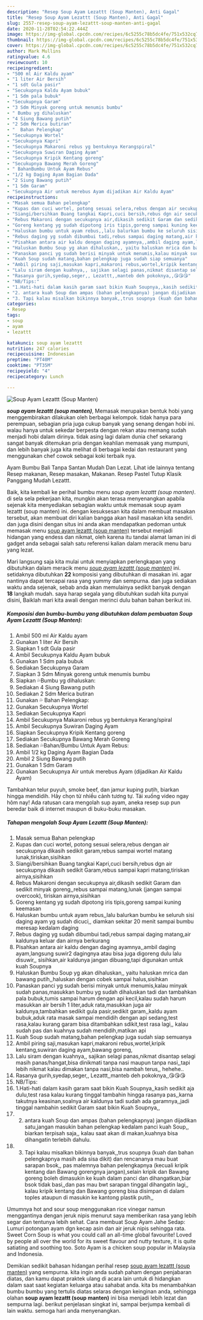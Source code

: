 ```yaml
---
description: "Resep Soup Ayam Lezattt (Soup Manten), Anti Gagal"
title: "Resep Soup Ayam Lezattt (Soup Manten), Anti Gagal"
slug: 2557-resep-soup-ayam-lezattt-soup-manten-anti-gagal
date: 2020-11-28T02:54:22.444Z
image: https://img-global.cpcdn.com/recipes/6c5255c78b5dc4fe/751x532cq70/soup-ayam-lezattt-soup-manten-foto-resep-utama.jpg
thumbnail: https://img-global.cpcdn.com/recipes/6c5255c78b5dc4fe/751x532cq70/soup-ayam-lezattt-soup-manten-foto-resep-utama.jpg
cover: https://img-global.cpcdn.com/recipes/6c5255c78b5dc4fe/751x532cq70/soup-ayam-lezattt-soup-manten-foto-resep-utama.jpg
author: Mark Mullins
ratingvalue: 4.6
reviewcount: 10
recipeingredient:
- "500 ml Air Kaldu ayam"
- "1 liter Air Bersih"
- "1 sdt Gula pasir"
- "Secukupnya Kaldu Ayam bubuk"
- "1 Sdm pala bubuk"
- "Secukupnya Garam"
- "3 Sdm Minyak goreng untuk menumis bumbu"
- " Bumbu yg dihaluskan"
- "4 Siung Bawang putih"
- "2 Sdm Merica butiran"
- "  Bahan Pelengkap"
- "Secukupnya Wortel"
- "Secukupnya Kapri"
- "Secukupnya Makaroni rebus yg bentuknya Kerangspiral"
- "Secukupnya Suwiran Daging Ayam"
- "Secukupnya Kripik Kentang goreng"
- "Secukupnya Bawang Merah Goreng"
- " BahanBumbu Untuk Ayam Rebus"
- "1/2 kg Daging Ayam Bagian Dada"
- "2 Siung Bawang putih"
- "1 Sdm Garam"
- "Secukupnya Air untuk merebus Ayam dijadikan Air Kaldu Ayam"
recipeinstructions:
- "Masak semua Bahan pelengkap"
- "Kupas dan cuci wortel, potong sesuai selera,rebus dengan air secukupnya dikasih sedikit garam,rebus sampai wortel matang lunak,tiriskan,sisihkan"
- "Siangi/bersihkan Buang tangkai Kapri,cuci bersih,rebus dgn air secukupnya dikasih sedikit Garam,rebus sampai kapri matang,tiriskan airnya,sisihkan"
- "Rebus Makaroni dengan secukupnya air,dikasih sedikit Garam dan sedikit minyak goreng,,rebus sampai matang,lunak (jangan sampai overcook), tiriskan airnya,sisihkan"
- "Goreng kentang yg sudah dipotong iris tipis,goreng sampai kuning keemasan"
- "Haluskan bumbu untuk ayam rebus,,lalu balurkan bumbu ke seluruh sisi daging ayam yg sudah dicuci,, diamkan sekitar 20 menit sampai bumbu meresap kedalam daging"
- "Rebus daging yg sudah dibumbui tadi,rebus sampai daging matang,air kaldunya keluar dan airnya berkurang"
- "Pisahkan antara air kaldu dengan daging ayamnya,,ambil daging ayam,langsung suwir2 dagingnya atau bisa juga digoreng dulu lalu disuwir,, sisihkan,air kaldunya jangan dibuang,tapi digunakan untuk kuah Soupnya"
- "Haluskan Bumbu Soup yg akan dihaluskan,, yaitu haluskan mrica dan bawang putih,,haluskan dengan cobek sampai halus,sisihkan"
- "Panaskan panci yg sudah berisi minyak untuk menumis,kalau minyak sudah panas,masukkan bumbu yg sudah dihaluskan tadi dan tambahkan pala bubuk,tumis sampai harum dengan api kecil,kalau sudah harum masukkan air bersih 1 liter,aduk rata,masukkan juga air kaldunya,tambahkan sedikit gula pasir,sedikit garam,,kaldu ayam bubuk,aduk rata masak sampai mendidih dengan api sedang,test rasa,kalau kurang garam bisa ditambahkan sdikit,test rasa lagi,, kalau sudah pas dan kuahnya sudah mendidih,matikan api"
- "Kuah Soup sudah matang,bahan pelengkap juga sudah siap semuanya"
- "Ambil piring saji,masukan kapri,makaroni rebus,wortel,kripik kentang,suwiran daging ayam,bawang goreng,"
- "Lalu siram dengan kuahnya,, sajikan selagi panas,nikmat disantap selagi masih panas/hangat,bisa dinikmati tanpa nasi maupun tanpa nasi,,tapi lebih nikmat kalau dimakan tanpa nasi,bisa nambah terus,, hehehe.."
- "Rasanya gurih,syedap,seger,, Lezattt,,manteb deh pokoknya,,😘😘😘"
- "NB/Tips:"
- "1.Hati-hati dalam kasih garam saat bikin Kuah Soupnya,,kasih sedikit aja dulu,test rasa kalau kurang tinggal tambahin hingga rasanya pas,,karna takutnya keasinan,soalnya air kaldunya tadi sudah ada garamnya,,jadi tinggal nambahin sedikit Garam saat bikin Kuah Soupnya,,"
- "2. antara kuah Soup dan ampas (bahan pelengkapnya) jangan dijadikan satu,jangan masukin bahan pelengkap kedalam panci kuah Soup,, biarkan terpisah saja,, kalau saat akan di makan,kuahnya bisa dihangatin terlebih dahulu."
- "3. Tapi kalau misalkan bikinnya banyak,,trus soupnya (kuah dan bahan pelengkapnya masih ada sisa dikit) dan rencananya mau buat sarapan bsok,, pas malemnya bahan pelengkapnya (kecuali kripik kentang dan Bawang gorengnya jangan),selain kripik dan Bawang goreng boleh dimasukin ke kuah dalam panci dan dihangatkan,biar bsok tidak basi,,dan pas mau bwt sarapan tinggal dihangatin lagi,, kalau kripik kentang dan Bawang goreng bisa disimpan di dalam toples ataupun di masukin ke kantong plastik putih,,"
categories:
- Resep
tags:
- soup
- ayam
- lezattt

katakunci: soup ayam lezattt 
nutrition: 247 calories
recipecuisine: Indonesian
preptime: "PT40M"
cooktime: "PT35M"
recipeyield: "4"
recipecategory: Lunch

---
```



![Soup Ayam Lezattt (Soup Manten)](https://img-global.cpcdn.com/recipes/6c5255c78b5dc4fe/751x532cq70/soup-ayam-lezattt-soup-manten-foto-resep-utama.jpg)

<b><i>soup ayam lezattt (soup manten)</i></b>, Memasak merupakan bentuk hobi yang menggembirakan dilakukan oleh berbagai kelompok. tidak hanya para perempuan, sebagian pria juga cukup banyak yang senang dengan hobi ini. walau hanya untuk sekedar berpesta dengan rekan atau memang sudah menjadi hobi dalam dirinya. tidak asing lagi dalam dunia chef sekarang sangat banyak ditemukan pria dengan keahlian memasak yang mumpuni, dan lebih banyak juga kita melihat di berbagai kedai dan restaurant yang menggunakan chef cowok sebagai koki terbaik nya.

Ayam Bumbu Bali Tanpa Santan Mudah Dan Lezat. Lihat ide lainnya tentang Resep makanan, Resep masakan, Makanan. Resep Pastel Tutup Klasik Panggang Mudah Lezattt.

Baik, kita kembali ke perihal bumbu menu <i>soup ayam lezattt (soup manten)</i>. di sela sela pekerjaan kita, mungkin akan terasa menyenangkan apabila sejenak kita menyediakan sebagian waktu untuk memasak soup ayam lezattt (soup manten) ini. dengan kesuksesan kita dalam membuat masakan tersebut, akan membuat diri kalian bangga akan hasil masakan kita sendiri. dan juga disini dengan situs ini anda akan mendapatkan pedoman untuk memasak menu <u>soup ayam lezattt (soup manten)</u> tersebut menjadi hidangan yang endess dan nikmat, oleh karena itu tandai alamat laman ini di gadget anda sebagai salah satu referensi kalian dalam meracik menu baru yang lezat.


Mari langsung saja kita mulai untuk menyiapkan perlengkapan yang dibutuhkan dalam meracik menu <u><i>soup ayam lezattt (soup manten)</i></u> ini. setidaknya dibutuhkan <b>22</b> komposisi yang dibutuhkan di masakan ini. agar nantinya dapat tercapai rasa yang yummy dan sempurna. dan juga sediakan waktu anda sejenak, sebab anda akan memulainya sedikit banyak dengan <b>18</b> langkah mudah. saya harap segala yang dibutuhkan sudah kita punyai disini, Baiklah mari kita awali dengan merinci dulu bahan bahan berikut ini.

<!--inarticleads1-->

##### Komposisi dan bumbu-bumbu yang dibutuhkan dalam pembuatan Soup Ayam Lezattt (Soup Manten):

1. Ambil 500 ml Air Kaldu ayam
1. Gunakan 1 liter Air Bersih
1. Siapkan 1 sdt Gula pasir
1. Ambil Secukupnya Kaldu Ayam bubuk
1. Gunakan 1 Sdm pala bubuk
1. Sediakan Secukupnya Garam
1. Siapkan 3 Sdm Minyak goreng untuk menumis bumbu
1. Siapkan  💦Bumbu yg dihaluskan:
1. Sediakan 4 Siung Bawang putih
1. Sediakan 2 Sdm Merica butiran
1. Gunakan  💦 Bahan Pelengkap:
1. Gunakan Secukupnya Wortel
1. Sediakan Secukupnya Kapri
1. Ambil Secukupnya Makaroni rebus yg bentuknya Kerang/spiral
1. Ambil Secukupnya Suwiran Daging Ayam
1. Siapkan Secukupnya Kripik Kentang goreng
1. Sediakan Secukupnya Bawang Merah Goreng
1. Sediakan  💦Bahan/Bumbu Untuk Ayam Rebus:
1. Ambil 1/2 kg Daging Ayam Bagian Dada
1. Ambil 2 Siung Bawang putih
1. Gunakan 1 Sdm Garam
1. Gunakan Secukupnya Air untuk merebus Ayam (dijadikan Air Kaldu Ayam)


Tambahkan telur puyuh, smoke beef, dan jamur kuping putih, biarkan hingga mendidih. Hãy chọn từ nhiều cảnh tương tự. Tải xuống video ngay hôm nay! Ada ratusan cara mengolah sup ayam, aneka resep sup pun beredar baik di internet maupun di buku-buku masakan. 

<!--inarticleads2-->

##### Tahapan mengolah Soup Ayam Lezattt (Soup Manten):

1. Masak semua Bahan pelengkap
1. Kupas dan cuci wortel, potong sesuai selera,rebus dengan air secukupnya dikasih sedikit garam,rebus sampai wortel matang lunak,tiriskan,sisihkan
1. Siangi/bersihkan Buang tangkai Kapri,cuci bersih,rebus dgn air secukupnya dikasih sedikit Garam,rebus sampai kapri matang,tiriskan airnya,sisihkan
1. Rebus Makaroni dengan secukupnya air,dikasih sedikit Garam dan sedikit minyak goreng,,rebus sampai matang,lunak (jangan sampai overcook), tiriskan airnya,sisihkan
1. Goreng kentang yg sudah dipotong iris tipis,goreng sampai kuning keemasan
1. Haluskan bumbu untuk ayam rebus,,lalu balurkan bumbu ke seluruh sisi daging ayam yg sudah dicuci,, diamkan sekitar 20 menit sampai bumbu meresap kedalam daging
1. Rebus daging yg sudah dibumbui tadi,rebus sampai daging matang,air kaldunya keluar dan airnya berkurang
1. Pisahkan antara air kaldu dengan daging ayamnya,,ambil daging ayam,langsung suwir2 dagingnya atau bisa juga digoreng dulu lalu disuwir,, sisihkan,air kaldunya jangan dibuang,tapi digunakan untuk kuah Soupnya
1. Haluskan Bumbu Soup yg akan dihaluskan,, yaitu haluskan mrica dan bawang putih,,haluskan dengan cobek sampai halus,sisihkan
1. Panaskan panci yg sudah berisi minyak untuk menumis,kalau minyak sudah panas,masukkan bumbu yg sudah dihaluskan tadi dan tambahkan pala bubuk,tumis sampai harum dengan api kecil,kalau sudah harum masukkan air bersih 1 liter,aduk rata,masukkan juga air kaldunya,tambahkan sedikit gula pasir,sedikit garam,,kaldu ayam bubuk,aduk rata masak sampai mendidih dengan api sedang,test rasa,kalau kurang garam bisa ditambahkan sdikit,test rasa lagi,, kalau sudah pas dan kuahnya sudah mendidih,matikan api
1. Kuah Soup sudah matang,bahan pelengkap juga sudah siap semuanya
1. Ambil piring saji,masukan kapri,makaroni rebus,wortel,kripik kentang,suwiran daging ayam,bawang goreng,
1. Lalu siram dengan kuahnya,, sajikan selagi panas,nikmat disantap selagi masih panas/hangat,bisa dinikmati tanpa nasi maupun tanpa nasi,,tapi lebih nikmat kalau dimakan tanpa nasi,bisa nambah terus,, hehehe..
1. Rasanya gurih,syedap,seger,, Lezattt,,manteb deh pokoknya,,😘😘😘
1. NB/Tips:
1. 1.Hati-hati dalam kasih garam saat bikin Kuah Soupnya,,kasih sedikit aja dulu,test rasa kalau kurang tinggal tambahin hingga rasanya pas,,karna takutnya keasinan,soalnya air kaldunya tadi sudah ada garamnya,,jadi tinggal nambahin sedikit Garam saat bikin Kuah Soupnya,,
1. 2. antara kuah Soup dan ampas (bahan pelengkapnya) jangan dijadikan satu,jangan masukin bahan pelengkap kedalam panci kuah Soup,, biarkan terpisah saja,, kalau saat akan di makan,kuahnya bisa dihangatin terlebih dahulu.
1. 3. Tapi kalau misalkan bikinnya banyak,,trus soupnya (kuah dan bahan pelengkapnya masih ada sisa dikit) dan rencananya mau buat sarapan bsok,, pas malemnya bahan pelengkapnya (kecuali kripik kentang dan Bawang gorengnya jangan),selain kripik dan Bawang goreng boleh dimasukin ke kuah dalam panci dan dihangatkan,biar bsok tidak basi,,dan pas mau bwt sarapan tinggal dihangatin lagi,, kalau kripik kentang dan Bawang goreng bisa disimpan di dalam toples ataupun di masukin ke kantong plastik putih,,


Umumnya hot and sour soup menggunakan rice vinegar namun menggantinya dengan jeruk nipis menurut saya memberikan rasa yang lebih segar dan tentunya lebih sehat. Cara membuat Soup Ayam Jahe Sedap: Lumuri potongan ayam dgn kecap asin dan air jeruk nipis sehingga rata. Sweet Corn Soup is what you could call an all-time global favourite! Loved by people all over the world for its sweet flavour and nutty texture, it is quite satiating and soothing too. Soto Ayam is a chicken soup popular in Malaysia and Indonesia. 

Demikian sedikit bahasan hidangan perihal resep <u>soup ayam lezattt (soup manten)</u> yang sempurna. kita ingin anda sudah paham dengan penjabaran diatas, dan kamu dapat praktek ulang di acara lain untuk di hidangkan dalam saat saat kegiatan keluarga atau sahabat anda. kita bs menambahkan bumbu bumbu yang tertulis diatas selaras dengan keinginan anda, sehingga olahan <b>soup ayam lezattt (soup manten)</b> ini bisa menjadi lebih lezat dan sempurna lagi. berikut penjelasan singkat ini, sampai berjumpa kembali di lain waktu. semoga hari anda menyenangkan.
